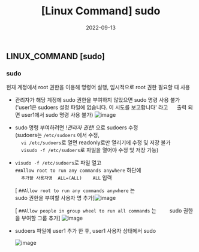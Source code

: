 ﻿---
title: "[Linux Command] sudo"
date: '2022-09-13'
categories: linuxcommand
toc: true
toc_sticky: true
sidebar:
  nav: docs
---

## LINUX_COMMAND [sudo] <br/>
### sudo <br/>
현재 계정에서 root 권한을 이용해 명령어 실행, 임시적으로 root 권한 필요할 때 사용


 - 관리자가 해당 계정에 sudo 권한을 부여하지 않았으면 sudo 명령 사용 불가
 ('user1은 sudoers 설정 파일에 없습니다. 이 시도를 보고합니다' 라고 
&nbsp;&nbsp;&nbsp;&nbsp; 출력 되면 user1에서 sudo 명령 사용 불가)
![image](https://user-images.githubusercontent.com/111679538/188353795-d614ff6f-449e-4c1e-b69e-1bdcf776410a.png "user1에서 sudo 명령 사용 불가")
 
 - sudo 명령 부여하려면 *!관리자 권한!* 으로 sudoers 수정 <br/>
 (sudoers는 `/etc/sudoers` 에서 수정, <br/>
&nbsp;&nbsp;&nbsp;&nbsp;`vi /etc/sudoers`로 열면 readonly로만 열리기에 수정 및 저장 불가 <br/>
&nbsp;&nbsp;&nbsp;&nbsp;`visudo -f /etc/sudoers`로 파일을 열어야 수정 및 저장 가능)

 - `visudo -f /etc/sudoers`로 파일 열고 <br/>
  `##Allow root to run any commands anywhere` 하단에 <br/>
&nbsp;&nbsp;&nbsp;&nbsp;`추가할 사용자명  ALL=(ALL)    ALL` 입력
  


	[  `##Allow root to run any commands anywhere` 는 <br/> sudo 권한을 부여할 사용자 명 추가]![image](https://user-images.githubusercontent.com/111679538/188355440-04efee74-7fc2-4dd5-bc1a-d355a5b9aa54.png "sudoers에 user1 추가")
	
	[  `##Allow people in group wheel to run all commands` 는 
	&nbsp;&nbsp;&nbsp;&nbsp;&nbsp;&nbsp;&nbsp;&nbsp;sudo 권한을 부여할 그룹  추가]
![image](https://user-images.githubusercontent.com/111679538/188354284-174cbf27-0e49-40b7-917c-39d263c4c066.png "sudoers에 그룹 관련 부분에 user1 추가")
	

 - sudoers 파일에 user1 추가 한 후, user1 사용자 상태에서 sudo 

	![image](https://user-images.githubusercontent.com/111679538/188368472-47ef5361-1980-4a77-8e13-1ec6ca44a198.png "user1에서 sudo 명령으로 dlshae1 디렉터리 생성")
